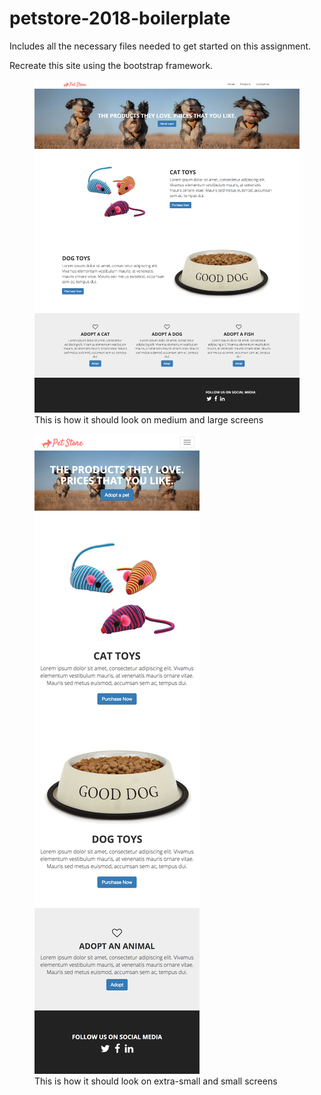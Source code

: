 # petstore-2018-boilerplate
Includes all the necessary files needed to get started on this assignment.

Recreate this site using the bootstrap framework.

<figure>
    <img src="img/petstore-md-lg-view.png" alt="Medium and Large view"/>
    <figcaption>This is how it should look on medium and large screens</figcaption>
</figure>

<figure>
    <img src="img/petstore-xs-sm-view.png" alt="Extra small and Small view"/>
    <figcaption>This is how it should look on extra-small and small screens</figcaption>
</figure>

